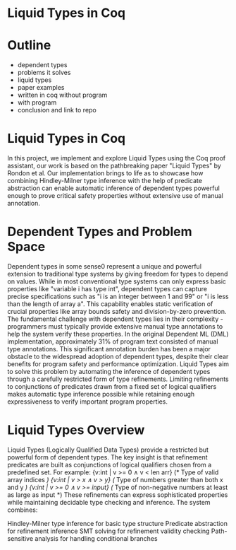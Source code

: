 # Liquid Types in Coq

<!--
info for the writer

https://coq.inria.fr/doc/V8.18.0/refman/addendum/program.html#program-definition

Russel is the underlying type system for Coq. -->

# Outline

- dependent types
- problems it solves
- liquid types
- paper examples
- written in coq without program
- with program
- conclusion and link to repo

# Liquid Types in Coq

In this project, we implement and explore Liquid Types using the Coq proof assistant, our work is based on the pathbreaking paper "Liquid Types" by Rondon et al. Our implementation brings to life as to showcase how combining Hindley-Milner type inference with the help of predicate abstraction can enable automatic inference of dependent types powerful enough to prove critical safety properties without extensive use of manual annotation.

# Dependent Types and Problem Space

Dependent types in some sense0 represent a unique and powerful extension to traditional type systems by giving freedom for types to depend on values. While in most conventional type systems can only express basic properties like "variable i has type int", dependent types can capture precise specifications such as "i is an integer between 1 and 99" or "i is less than the length of array a". This capability enables static verification of crucial properties like array bounds safety and division-by-zero prevention.
The fundamental challenge with dependent types lies in their complexity - programmers must typically provide extensive manual type annotations to help the system verify these properties. In the original Dependent ML (DML) implementation, approximately 31% of program text consisted of manual type annotations. This significant annotation burden has been a major obstacle to the widespread adoption of dependent types, despite their clear benefits for program safety and performance optimization.
Liquid Types aim to solve this problem by automating the inference of dependent types through a carefully restricted form of type refinements. Limiting refinements to conjunctions of predicates drawn from a fixed set of logical qualifiers makes automatic type inference possible while retaining enough expressiveness to verify important program properties.

# Liquid Types Overview
Liquid Types (Logically Qualified Data Types) provide a restricted but powerful form of dependent types. The key insight is that refinement predicates are built as conjunctions of logical qualifiers chosen from a predefined set. For example:
{v:int | v >= 0 ∧ v < len arr}   (* Type of valid array indices *)
{v:int | v > x ∧ v > y}          (* Type of numbers greater than both x and y *)
{v:int | v >= 0 ∧ v >= input}    (* Type of non-negative numbers at least as large as input *)
These refinements can express sophisticated properties while maintaining decidable type checking and inference. The system combines:

Hindley-Milner type inference for basic type structure
Predicate abstraction for refinement inference
SMT solving for refinement validity checking
Path-sensitive analysis for handling conditional branches
